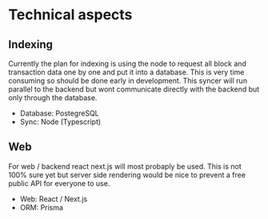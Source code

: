 # Technical aspects
## Indexing
Currently the plan for indexing is using the node to request all block and transaction data one by one and put it into a database. This is very time consuming so should be done early in development. This syncer will run parallel to the backend but wont communicate directly with the backend but only through the database.

- Database: PostegreSQL
- Sync: Node (Typescript)

## Web
For web / backend react next.js will most probaply be used. This is not 100% sure yet but server side rendering would be nice to prevent a free public API for everyone to use.

- Web: React / Next.js
- ORM: Prisma
